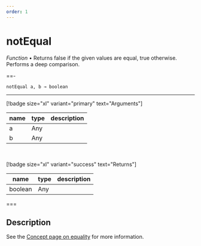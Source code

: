 ```yaml
---
order: 1
---
```

# notEqual

_Function_ &bull; Returns false if the given values are equal, true otherwise. Performs a deep comparison.


==- <pre><code>notEqual a, b &rarr; boolean</code></pre>
<hr>

[!badge size="xl" variant="primary" text="Arguments"]

| name | type | description |
|------|------|-------------|
|a|Any||
|b|Any||

<br>

[!badge size="xl" variant="success" text="Returns"]

| name | type | description |
|------|------|-------------|
|boolean|Any||



===


## Description

See the [Concept page on equality][Concepts.equality] for more information.



[Concepts.equality]: /concepts/equality